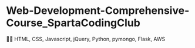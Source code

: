 # Web-Development-Comprehensive-Course_SpartaCodingClub
🤸‍♀️ HTML, CSS, Javascript, jQuery, Python, pymongo, Flask, AWS
